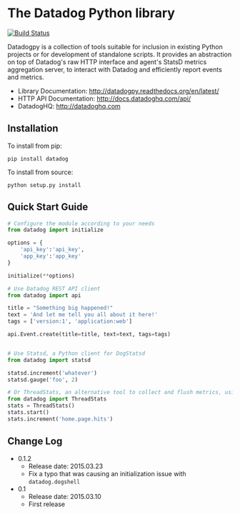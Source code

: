 The Datadog Python library
===========================
[![Build Status](https://travis-ci.org/DataDog/datadogpy.svg?branch=master)](https://travis-ci.org/DataDog/datadogpy)

Datadogpy is a collection of tools suitable for inclusion in existing Python projects or for development of standalone scripts. It provides an abstraction on top of Datadog's raw HTTP interface and agent's StatsD metrics aggregation server, to interact with Datadog and efficiently report events and metrics.

- Library Documentation: http://datadogpy.readthedocs.org/en/latest/
- HTTP API Documentation: http://docs.datadoghq.com/api/
- DatadogHQ: http://datadoghq.com

Installation
------------
To install from pip:

    pip install datadog

To install from source:

    python setup.py install


Quick Start Guide
-----------------
``` python
# Configure the module according to your needs
from datadog import initialize

options = {
    'api_key':'api_key',
    'app_key':'app_key'
}

initialize(**options)

# Use Datadog REST API client
from datadog import api

title = "Something big happened!"
text = 'And let me tell you all about it here!'
tags = ['version:1', 'application:web']

api.Event.create(title=title, text=text, tags=tags)


# Use Statsd, a Python client for DogStatsd
from datadog import statsd

statsd.increment('whatever')
statsd.gauge('foo', 2)

# Or ThreadStats, an alternative tool to collect and flush metrics, using Datadog REST API
from datadog import ThreadStats
stats = ThreadStats()
stats.start()
stats.increment('home.page.hits')

```


Change Log
----------
- 0.1.2
    - Release date: 2015.03.23
    - Fix a typo that was causing an initialization issue with `datadog.dogshell`
- 0.1
    - Release date: 2015.03.10
    - First release
